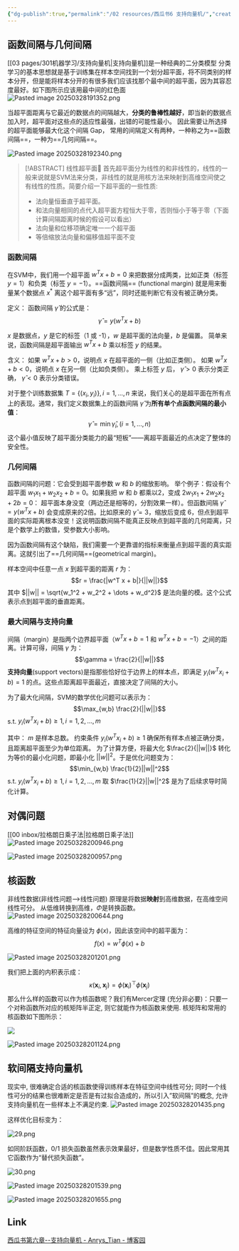 ```yaml
---
{"dg-publish":true,"permalink":"/02 resources/西瓜书6 支持向量机/","created":"2025-03-12T22:16:43.059+08:00","updated":"2025-03-28T20:31:53.550+08:00"}
---
```



##  函数间隔与几何间隔

[[03 pages/301机器学习/支持向量机\|支持向量机]]是一种经典的二分类模型
分类学习的基本思想就是基于训练集在样本空间找到一个划分超平面，将不同类别的样本分开，但是能将样本分开的有很多我们应该找那个最中间的超平面，因为其容忍度最好。如下图所示应该用最中间的红色面
![Pasted image 20250328191352.png](/img/user/09%20settings/Z%20attachment/Pasted%20image%2020250328191352.png)

当超平面距离与它最近的数据点的间隔越大，**分类的鲁棒性越好**，即当新的数据点加入时，超平面对这些点的适应性最强，出错的可能性最小。
因此需要让所选择的超平面能够最大化这个间隔 Gap， 常用的间隔定义有两种，一种称之为==函数间隔==，一种为==几何间隔==。

![Pasted image 20250328192340.png](/img/user/09%20settings/Z%20attachment/Pasted%20image%2020250328192340.png)

> [!ABSTRACT] 线性超平面📔
>  首先超平面分为线性的和非线性的，线性的一般来说就是SVM法来分类，非线性的就是用核方法来映射到高维空间使之有线性的性质。简要介绍一下超平面的一些性质:
>  
>  *   法向量恒垂直于超平面。
>  *   和法向量相同的点代入超平面方程恒大于零，否则恒小于等于零（下面计算间隔距离时候的假设可以看出）
>  *   法向量和位移项确定唯一一个超平面
>  *   等倍缩放法向量和偏移值超平面不变

### 函数间隔
在SVM中，我们用一个超平面 $w^Tx + b = 0$ 来把数据分成两类，比如正类（标签 $y = 1$）和负类（标签 $y = -1$）。==函数间隔== (functional margin) 就是用来衡量某个数据点 $x^*$ 离这个超平面有多“远”，同时还能判断它有没有被正确分类。

定义：
函数间隔 $\hat{\gamma}$ 的公式是：
$$\hat{\gamma} = y(w^Tx + b)$$

$x$ 是数据点，$y$ 是它的标签（1 或 -1），$w$ 是超平面的法向量，$b$ 是偏置。
简单来说，函数间隔是超平面输出 $w^Tx + b$ 乘以标签 $y$ 的结果。

含义：
如果 $w^Tx + b > 0$，说明点 $x$ 在超平面的一侧（比如正类侧）。
如果 $w^Tx + b < 0$，说明点 $x$ 在另一侧（比如负类侧）。
乘上标签 $y$ 后，
$\hat{\gamma} > 0$ 表示分类正确，
$\hat{\gamma} < 0$ 表示分类错误。

对于整个训练数据集 $T = \{(x_i, y_i)\}, i = 1, ..., n$ 来说，我们关心的是超平面在所有点上的表现。通常，我们定义数据集上的函数间隔 $\hat{\gamma}$ 为**所有单个点函数间隔的最小值**：
$$\hat{\gamma} = \min \hat{\gamma}_i, (i = 1, ..., n)$$
这个最小值反映了超平面分类能力的最“短板”——离超平面最近的点决定了整体的安全性。

### 几何间隔
函数间隔的问题：它会受到超平面参数 $w$ 和 $b$ 的缩放影响。
举个例子：假设有个超平面 $w_1x_1 + w_2x_2 + b = 0$。如果我把 $w$ 和 $b$ 都乘以2，变成 $2w_1x_1 + 2w_2x_2 + 2b = 0$：
超平面本身没变（两边还是相等的，分割效果一样）。但函数间隔 $\hat{\gamma} = y(w^Tx + b)$ 会变成原来的2倍。比如原来的 $\hat{\gamma} = 3$，缩放后变成 6，但点到超平面的实际距离根本没变！这说明函数间隔不能真正反映点到超平面的几何距离，只是个数学上的数值，受参数大小影响。

因为函数间隔有这个缺陷，我们需要一个更靠谱的指标来衡量点到超平面的真实距离。这就引出了==几何间隔==(geometrical margin)。

样本空间中任意一点 $x$ 到超平面的距离 $r$ 为：
$$r = \frac{|w^T x + b|}{||w||}$$
其中 $||w|| = \sqrt{w_1^2 + w_2^2 + \dots + w_d^2}$ 是法向量的模。这个公式表示点到超平面的垂直距离。

### 最大间隔与支持向量

间隔（margin）是指两个边界超平面（$w^Tx + b = 1$ 和 $w^Tx + b = -1$）之间的距离。计算可得，间隔 $\gamma$ 为：
$$\gamma = \frac{2}{||w||}$$
**支持向量**(support vectors)是指那些恰好位于边界上的样本点，即满足 $y_i(w^Tx_i + b) = 1$ 的点。这些点距离超平面最近，直接决定了间隔的大小。

为了最大化间隔，SVM的数学优化问题可以表示为：
$$\max_{w,b} \frac{2}{||w||}$$
s.t. $y_i(w^Tx_i + b) \ge 1, i=1,2,…,m$

其中：
$m$ 是样本总数。
约束条件 $y_i(w^Tx_i + b) \ge 1$ 确保所有样本点被正确分类，且距离超平面至少为单位距离。
为了计算方便，将最大化 $\frac{2}{||w||}$ 转化为等价的最小化问题，即最小化 ${||w||}^2$。于是优化问题变为：
$$\min_{w,b} \frac{1}{2}||w||^2$$
s.t. $y_i(w^Tx_i + b) \ge 1, i=1,2,…,m$
取 $\frac{1}{2}||w||^2$ 是为了后续求导时简化计算。

## 对偶问题
[[00 inbox/拉格朗日乘子法\|拉格朗日乘子法]]
![Pasted image 20250328200946.png](/img/user/09%20settings/Z%20attachment/Pasted%20image%2020250328200946.png)

![Pasted image 20250328200957.png](/img/user/09%20settings/Z%20attachment/Pasted%20image%2020250328200957.png)


## 核函数
非线性数据(非线性问题——>线性问题)
原理是将数据**映射**到高维数据，在高维空间线性可分。
从低维转换到高维，$\Phi$是转换函数。
![Pasted image 20250328200644.png](/img/user/09%20settings/Z%20attachment/Pasted%20image%2020250328200644.png)

高维的特征空间的特征向量设为 $\phi(x)$，因此该空间中的超平面为：
$$
f(x) = w^T \phi(x) + b
$$

![Pasted image 20250328201201.png](/img/user/09%20settings/Z%20attachment/Pasted%20image%2020250328201201.png)

我们把上面的内积表示成：
$$ \kappa ( \boldsymbol{x}_i, \boldsymbol{x}_j ) = \phi ( \boldsymbol{x}_i )^\top \phi ( \boldsymbol{x}_j ) $$
那么什么样的函数可以作为核函数呢？我们有Mercer定理 (充分非必要)：只要一个对称函数所对应的核矩阵半正定, 则它就能作为核函数来使用. 核矩阵和常用的核函数如下图所示：

![](https://img2020.cnblogs.com/blog/1681725/202004/1681725-20200419103225078-833232543.png)

![Pasted image 20250328201124.png](/img/user/09%20settings/Z%20attachment/Pasted%20image%2020250328201124.png)

##  软间隔支持向量机
现实中, 很难确定合适的核函数使得训练样本在特征空间中线性可分; 同时一个线性可分的结果也很难断定是否是有过拟合造成的，所以引入”软间隔”的概念, 允许支持向量机在一些样本上不满足约束.
![Pasted image 20250328201435.png](/img/user/09%20settings/Z%20attachment/Pasted%20image%2020250328201435.png)


这样优化目标变为：

![29.png](https://i.loli.net/2018/10/17/5bc730cc6c9fe.png)

如同阶跃函数，0/1 损失函数虽然表示效果最好，但是数学性质不佳。因此常用其它函数作为“替代损失函数”。

![30.png](https://i.loli.net/2018/10/17/5bc730cc5e5a9.png)

![Pasted image 20250328201539.png](/img/user/09%20settings/Z%20attachment/Pasted%20image%2020250328201539.png)

![Pasted image 20250328201655.png](/img/user/09%20settings/Z%20attachment/Pasted%20image%2020250328201655.png)



## Link
[西瓜书第六章--支持向量机 - Anrys_Tian - 博客园](https://www.cnblogs.com/icetree/p/12683243.html)